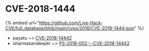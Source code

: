 # CVE-2018-1444
{% embed url="https://github.com/Live-Hack-CVE/full_database/blob/main/cves/2018/CVE-2018-1444.json" %}

* payatu ~> [CVE-2018-14442](https://www.alice-snow.ru/2018/database/cve-2018-1444/cve-2018-14442-payatu)
* sharmasandeepkr ~> [PS-2018-002---CVE-2018-14442](https://www.alice-snow.ru/2018/database/cve-2018-1444/ps-2018-002---cve-2018-14442-sharmasandeepkr)